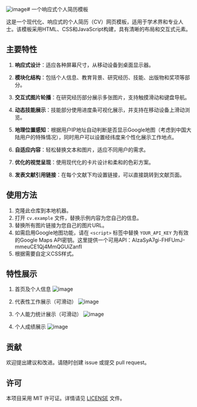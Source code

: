 ![image](https://github.com/user-attachments/assets/009e9081-fef9-4684-b1a9-6773a910507e)# 一个响应式个人简历模板

这是一个现代化、响应式的个人简历（CV）网页模板，适用于学术界和专业人士。该模板采用HTML、CSS和JavaScript构建，具有清晰的布局和交互式元素。

## 主要特性

1. **响应式设计**：适应各种屏幕尺寸，从移动设备到桌面显示器。

2. **模块化结构**：包括个人信息、教育背景、研究经历、技能、出版物和奖项等部分。

3. **交互式图片轮播**：在研究经历部分展示多张图片，支持触摸滑动和键盘导航。

4. **动态技能展示**：技能部分使用进度条可视化展示，并支持在移动设备上滑动浏览。

5. **地理位置感知**：根据用户IP地址自动判断是否显示Google地图（考虑到中国大陆用户的特殊情况），同时用户可以设置经纬度来个性化展示工作地点。

6. **自适应内容**：轻松替换文本和图片，适应不同用户的需求。

7. **优化的视觉呈现**：使用现代化的卡片设计和柔和的色彩方案。

8. **发表文献引用链接**：在每个文献下均设置链接，可以直接跳转到文献页面。

## 使用方法

1. 克隆此仓库到本地机器。
2. 打开 `cv.example` 文件，替换示例内容为您自己的信息。
3. 替换所有图片链接为您自己的图片URL。
4. 如需启用Google地图功能，请在 `<script>` 标签中替换 `YOUR_API_KEY` 为有效的Google Maps API密钥。这里提供一个可用API：AIzaSyA7gi-FHFUmJ-mmeuCE1Qj4MmQGUiZanfI
5. 根据需要自定义CSS样式。

## 特性展示
1. 首页及个人信息
   ![image](https://github.com/user-attachments/assets/4ec6ccef-bf34-47bf-9cf9-6ba989a7588b)

2. 代表性工作展示（可滑动）
   ![image](https://github.com/user-attachments/assets/391534e5-6a4b-4101-bdb8-5645e3f60666)

3. 个人能力统计展示（可滑动）
   ![image](https://github.com/user-attachments/assets/62c08d9c-49f4-4bb0-88a3-4edde537a60b)

4. 个人成绩展示
   ![image](https://github.com/user-attachments/assets/dd704089-1709-41b5-b51e-0bd1a794fc89)


## 贡献

欢迎提出建议和改进。请随时创建 issue 或提交 pull request。

## 许可

本项目采用 MIT 许可证。详情请见 [LICENSE](LICENSE) 文件。
